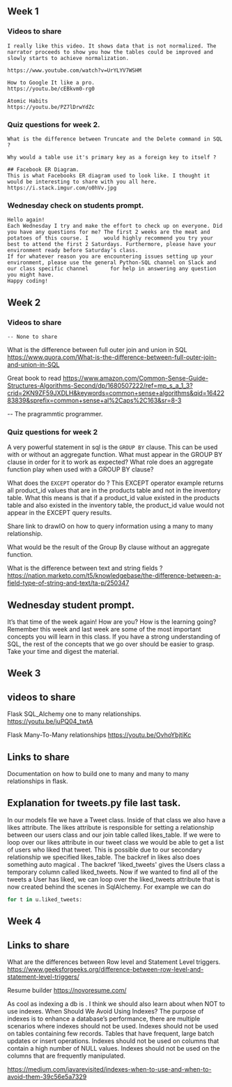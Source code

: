 ## Week 1
 ### Videos to share
    I really like this video. It shows data that is not normalized. The narrator proceeds to show you how the tables could be improved and slowly starts to achieve normalization. 

    https://www.youtube.com/watch?v=UrYLYV7WSHM

    How to Google It like a pro. 
    https://youtu.be/cEBkvm0-rg0

    Atomic Habits
    https://youtu.be/PZ7lDrwYdZc


  ### Quiz questions for week 2. 
    What is the difference between Truncate and the Delete command in SQL ?

    Why would a table use it's primary key as a foreign key to itself ?
    
    ## Facebook ER Diagram. 
    This is what Facebooks ER diagram used to look like. I thought it would be interesting to share with you all here. 
    https://i.stack.imgur.com/o0hVv.jpg
    
  ### Wednesday check on students prompt.
    Hello again! 
    Each Wednesday I try and make the effort to check up on everyone. Did you have any questions for me? The first 2 weeks are the meat and potatoes of this course. I     would highly recommend you try your best to attend the first 2 Saturdays. Furthermore, please have your environment ready before Saturday’s class. 
    If for whatever reason you are encountering issues setting up your environment, please use the general Python-SQL channel on Slack and our class specific channel       for help in answering any question you might have. 
    Happy coding!




## Week 2
 ### Videos to share
    -- None to share
 
 What is the difference between full outer join and union in SQL
 https://www.quora.com/What-is-the-difference-between-full-outer-join-and-union-in-SQL
 
 Great book to read 
 https://www.amazon.com/Common-Sense-Guide-Structures-Algorithms-Second/dp/1680507222/ref=mp_s_a_1_3?crid=2KN9ZF59JXDLH&keywords=common+sense+algorithms&qid=1642283839&sprefix=common+sense+al%2Caps%2C163&sr=8-3
 
 -- The pragrammtic programmer. 
 

 ### Quiz questions for week 2
 A very powerful statement in sql is the ```GROUP BY``` clause. This can be used with or without an aggregate function.
What must appear in the GROUP BY clause in order for it to work as expected? What role does an aggregate function play when used with a GROUP BY clause?

What does the ```EXCEPT``` operator do ?
This EXCEPT operator example returns all product_id values that are in the products table and not in the inventory table. What this means is that if a product_id value existed in the products table and also existed in the inventory table, the product_id value would not appear in the EXCEPT query results.

Share link to drawIO on how to query information using a many to many relationship. 

What would be the result of the Group By clause without an aggregate function. 
  
What is the difference between text and string fields ?
https://nation.marketo.com/t5/knowledgebase/the-difference-between-a-field-type-of-string-and-text/ta-p/250347

## Wednesday student prompt.
It’s that time of the week again! How are you? How is the learning going? Remember this week and last week are some of the most important concepts you will learn in this class. If you have a strong understanding of SQL, the rest of the concepts that we go over should be easier to grasp. Take your time and digest the material. 

## Week 3 
 ## videos to share
  Flask SQL_Alchemy one to many relationships. 
  https://youtu.be/juPQ04_twtA

  Flask Many-To-Many relationships
  https://youtu.be/OvhoYbjtiKc

## Links to share
  Documentation on how to build one to many and many to many relationships in flask. 
  
## Explanation for tweets.py file last task. 

In our models file we have a Tweet class. Inside of that class we also have a likes attribute. The likes attribute is responsible for setting a relationship between our users class and our join table called likes_table. If we were to loop over our likes attribute in our tweet class we would be able to get a list of users who liked that tweet. This is possible due to our secondary relationship we specified likes_table. The backref in likes also does something auto magical . The backref 'liked_tweets' gives the Users class a temporary column called liked_tweets. Now if we wanted to find all of the tweets a User has liked, we can loop over the liked_tweets attribute that is now created behind the scenes in SqlAlchemy. For example we can do 

```python
for t in u.liked_tweets:
```

  
## Week 4
 ## Links to share
 What are the differences between Row level and Statement Level triggers. 
 https://www.geeksforgeeks.org/difference-between-row-level-and-statement-level-triggers/

 Resume builder
 https://novoresume.com/

 As cool as indexing a db is . I think we should also learn about when NOT to use indexes.
 When Should We Avoid Using Indexes?
 The purpose of indexes is to enhance a database’s performance, there are multiple scenarios where indexes should not be used.
 Indexes should not be used on tables containing few records.
 Tables that have frequent, large batch updates or insert operations.
 Indexes should not be used on columns that contain a high number of NULL values.
 Indexes should not be used on the columns that are frequently manipulated. 
  
 https://medium.com/javarevisited/indexes-when-to-use-and-when-to-avoid-them-39c56e5a7329

   

